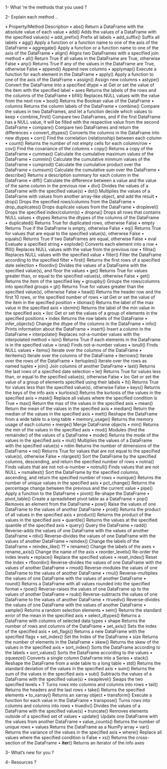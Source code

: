 1- What ’re the methods that you used ?




2- Explain each method ..


•	Property/Method 	Description
•	abs()	Return a DataFrame with the absolute value of each value
•	add()	Adds the values of a DataFrame with the specified value(s)
•	add_prefix()	Prefix all labels
•	add_suffix()	Suffix all labels
•	agg()	Apply a function or a function name to one of the axis of the DataFrame
•	aggregate()	Apply a function or a function name to one of the axis of the DataFrame
•	align()	Aligns two DataFrames with a specified join method
•	all()	Return True if all values in the DataFrame are True, otherwise False
•	any()	Returns True if any of the values in the DataFrame are True, otherwise False
•	append()	Append new columns
•	applymap()	Execute a function for each element in the DataFrame
•	apply()	Apply a function to one of the axis of the DataFrame
•	assign()	Assign new columns
•	astype()	Convert the DataFrame into a specified dtype
•	at	Get or set the value of the item with the specified label
•	axes	Returns the labels of the rows and the columns of the DataFrame
•	bfill()	Replaces NULL values with the value from the next row
•	bool()	Returns the Boolean value of the DataFrame
•	columns	Returns the column labels of the DataFrame
•	combine()	Compare the values in two DataFrames, and let a function decide which values to keep
•	combine_first()	Compare two DataFrames, and if the first DataFrame has a NULL value, it will be filled with the respective value from the second DataFrame
•	compare()	Compare two DataFrames and return the differences
•	convert_dtypes()	Converts the columns in the DataFrame into new dtypes
•	corr()	Find the correlation (relationship) between each column
•	count()	Returns the number of not empty cells for each column/row
•	cov()	Find the covariance of the columns
•	copy()	Returns a copy of the DataFrame
•	cummax()	Calculate the cumulative maximum values of the DataFrame
•	cummin()	Calculate the cumulative minmum values of the DataFrame
•	cumprod()	Calculate the cumulative product over the DataFrame
•	cumsum()	Calculate the cumulative sum over the DataFrame
•	describe()	Returns a description summary for each column in the DataFrame
•	diff()	Calculate the difference between a value and the value of the same column in the previous row
•	div()	Divides the values of a DataFrame with the specified value(s)
•	dot()	Multiplies the values of a DataFrame with values from another array-like object, and add the result
•	drop()	Drops the specified rows/columns from the DataFrame
•	drop_duplicates()	Drops duplicate values from the DataFrame
•	droplevel()	Drops the specified index/column(s)
•	dropna()	Drops all rows that contains NULL values
•	dtypes	Returns the dtypes of the columns of the DataFrame
•	duplicated()	Returns True for duplicated rows, otherwise False
•	empty	Returns True if the DataFrame is empty, otherwise False
•	eq()	Returns True for values that are equal to the specified value(s), otherwise False
•	equals()	Returns True if two DataFrames are equal, otherwise False
•	eval	Evaluate a specified string
•	explode()	Converts each element into a row
•	ffill()	Replaces NULL values with the value from the previous row
•	fillna()	Replaces NULL values with the specified value
•	filter()	Filter the DataFrame according to the specified filter
•	first()	Returns the first rows of a specified date selection
•	floordiv()	Divides the values of a DataFrame with the specified value(s), and floor the values
•	ge()	Returns True for values greater than, or equal to the specified value(s), otherwise False
•	get()	Returns the item of the specified key
•	groupby()	Groups the rows/columns into specified groups
•	gt()	Returns True for values greater than the specified value(s), otherwise False
•	head()	Returns the header row and the first 10 rows, or the specified number of rows
•	iat	Get or set the value of the item in the specified position
•	idxmax()	Returns the label of the max value in the specified axis
•	idxmin()	Returns the label of the min value in the specified axis
•	iloc	Get or set the values of a group of elements in the specified positions
•	index 	Returns the row labels of the DataFrame
•	infer_objects()	Change the dtype of the columns in the DataFrame
•	info()	Prints information about the DataFrame
•	insert()	Insert a column in the DataFrame
•	interpolate()	Replaces not-a-number values with the interpolated method
•	isin()	Returns True if each elements in the DataFrame is in the specified value
•	isna()	Finds not-a-number values
•	isnull()	Finds NULL values
•	items()	Iterate over the columns of the DataFrame
•	iteritems()	Iterate over the columns of the DataFrame
•	iterrows()	Iterate over the rows of the DataFrame
•	itertuples()	Iterate over the rows as named tuples
•	join()	Join columns of another DataFrame
•	last()	Returns the last rows of a specified date selection
•	le()	Returns True for values less than, or equal to the specified value(s), otherwise False
•	loc	Get or set the value of a group of elements specified using their labels
•	lt()	Returns True for values less than the specified value(s), otherwise False
•	keys()	Returns the keys of the info axis
•	kurtosis()	Returns the kurtosis of the values in the specified axis
•	mask()	Replace all values where the specified condition is True
•	max()	Return the max of the values in the specified axis
•	mean()	Return the mean of the values in the specified axis
•	median()	Return the median of the values in the specified axis
•	melt()	Reshape the DataFrame from a wide table to a long table
•	memory_usage()	Returns the memory usage of each column
•	merge()	Merge DataFrame objects
•	min()	Returns the min of the values in the specified axis
•	mod()	Modules (find the remainder) of the values of a DataFrame
•	mode()	Returns the mode of the values in the specified axis
•	mul()	Multiplies the values of a DataFrame with the specified value(s)
•	ndim	Returns the number of dimensions of the DataFrame
•	ne()	Returns True for values that are not equal to the specified value(s), otherwise False
•	nlargest()	Sort the DataFrame by the specified columns, descending, and return the specified number of rows
•	notna()	Finds values that are not not-a-number
•	notnull()	Finds values that are not NULL
•	nsmallest()	Sort the DataFrame by the specified columns, ascending, and return the specified number of rows
•	nunique()	Returns the number of unique values in the specified axis
•	pct_change()	Returns the percentage change between the previous and the current value
•	pipe()	Apply a function to the DataFrame
•	pivot()	Re-shape the DataFrame
•	pivot_table()	Create a spreadsheet pivot table as a DataFrame
•	pop()	Removes an element from the DataFrame
•	pow() 	Raise the values of one DataFrame to the values of another DataFrame
•	prod()	Returns the product of all values in the specified axis
•	product()	Returns the product of the values in the specified axis
•	quantile()	Returns the values at the specified quantile of the specified axis
•	query()	Query the DataFrame
•	radd()	Reverse-adds the values of one DataFrame with the values of another DataFrame
•	rdiv()	Reverse-divides the values of one DataFrame with the values of another DataFrame
•	reindex()	Change the labels of the DataFrame
•	reindex_like()	??
•	rename()	Change the labels of the axes
•	rename_axis()	Change the name of the axis
•	reorder_levels()	Re-order the index levels
•	replace()	Replace the specified values
•	reset_index()	Reset the index
•	rfloordiv()	Reverse-divides the values of one DataFrame with the values of another DataFrame
•	rmod()	Reverse-modules the values of one DataFrame to the values of another DataFrame
•	rmul()	Reverse-multiplies the values of one DataFrame with the values of another DataFrame
•	round()	Returns a DataFrame with all values rounded into the specified format
•	rpow()	Reverse-raises the values of one DataFrame up to the values of another DataFrame
•	rsub()	Reverse-subtracts the values of one DataFrame to the values of another DataFrame
•	rtruediv()	Reverse-divides the values of one DataFrame with the values of another DataFrame
•	sample()	Returns a random selection elements
•	sem()	Returns the standard error of the mean in the specified axis
•	select_dtypes()	Returns a DataFrame with columns of selected data types
•	shape	Returns the number of rows and columns of the DataFrame
•	set_axis()	Sets the index of the specified axis
•	set_flags()	Returns a new DataFrame with the specified flags
•	set_index()	Set the Index of the DataFrame
•	size	Returns the number of elements in the DataFrame
•	skew()	Returns the skew of the values in the specified axis
•	sort_index()	Sorts the DataFrame according to the labels
•	sort_values()	Sorts the DataFrame according to the values
•	squeeze()	Converts a single column DataFrame into a Series
•	stack()	Reshape the DataFrame from a wide table to a long table
•	std()	Returns the standard deviation of the values in the specified axis
•	sum()	Returns the sum of the values in the specified axis
•	sub()	Subtracts the values of a DataFrame with the specified value(s)
•	swaplevel()	Swaps the two specified levels
•	T	Turns rows into columns and columns into rows
•	tail()	Returns the headers and the last rows
•	take()	Returns the specified elements
•	to_xarray()	Returns an xarray object
•	transform()	Execute a function for each value in the DataFrame
•	transpose()	Turns rows into columns and columns into rows
•	truediv()	Divides the values of a DataFrame with the specified value(s)
•	truncate()	Removes elements outside of a specified set of values
•	update()	Update one DataFrame with the values from another DataFrame
•	value_counts()	Returns the number of unique rows
•	values	Returns the DataFrame as a NumPy array
•	var()	Returns the variance of the values in the specified axis
•	where()	Replace all values where the specified condition is False
•	xs()	Returns the cross-section of the DataFrame
•	__iter__()	Returns an iterator of the info axes



3- What’s new for you ?



4- Resources ? 

